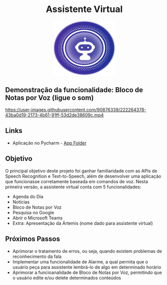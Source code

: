 <h1 align="center">Assistente Virtual
</h1>
<p align="center"> <img width="200px" heigth="500px" src="VoiceBotProject/images/voicebot_logo2.png">
</p>

## Demonstração da funcionalidade: Bloco de Notas por Voz (ligue o som)

https://user-images.githubusercontent.com/90876339/222264378-43ba0d19-2173-4b61-91ff-53d2de38609c.mp4

## Links

- Aplicação no Pycharm - [App Folder](https://github.com/lizmarques/Virtual_Assistant_Project/tree/master/VoiceBotProject)

## Objetivo

O principal objetivo deste projeto foi ganhar familiaridade com as APIs de Speech Recognition e Text-to-Speech, além de desenvolver uma aplicação que funcionasse corretamente baseada em comandos de voz. Nesta primeira versão, a assistente virtual conta com 5 funcionalidades:
- Agenda do Dia
- Notícias
- Bloco de Notas por Voz
- Pesquisa no Google
- Abrir o Microsoft Teams
- Extra: Apresentação da Ártemis (nome dado para assistente virtual)


 ## Próximos Passos
- Aprimorar o tratamento de erros, ou seja, quando existem problemas de reconhecimento da fala
- Implementar uma funcionalidade de Alarme, a qual permita que o usuário peça para assistente lembrá-lo de algo em determinado horário
- Aprimorar a funcioanalidade de Bloco de Notas por Voz, permitindo que o usuário edite e/ou delete determinados conteúdos
